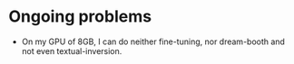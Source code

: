 # Ongoing problems

- On my GPU of 8GB, I can do neither fine-tuning, nor dream-booth and not even textual-inversion.
